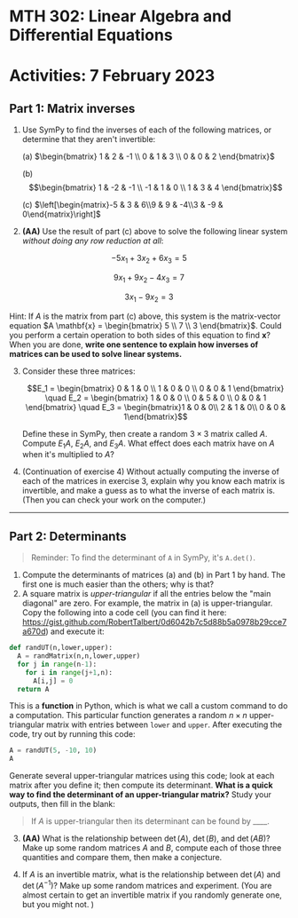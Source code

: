 # MTH 302: Linear Algebra and Differential Equations

# Activities: 7 February 2023

## Part 1: Matrix inverses

1. Use SymPy to find the inverses of each of the following matrices, or determine that they aren't invertible: 

   (a) $\begin{bmatrix} 1 & 2 & -1 \\ 0 & 1 & 3 \\ 0 & 0 & 2 \end{bmatrix}$

   (b) $$\begin{bmatrix} 1 & -2 & -1 \\ -1 & 1 & 0 \\ 1 & 3 & 4 \end{bmatrix}$$

   (c) $\left[\begin{matrix}-5 & 3 & 6\\9 & 9 & -4\\3 & -9 & 0\end{matrix}\right]$

2. **(AA)** Use the result of part (c) above to solve the following linear system *without doing any row reduction at all*: 

$$-5x_1 +3x_2 +6x_3 = 5$$

$$9x_1 + 9x_2 -4x_3= 7$$

$$3x_1 -9x_2  = 3$$

Hint: If $A$ is the matrix from part (c) above, this system is the matrix-vector equation $A \mathbf{x} = \begin{bmatrix} 5 \\ 7 \\ 3 \end{bmatrix}$. Could you perform a certain operation to both sides of this equation to find $\mathbf{x}$? When you are done, **write one sentence to explain how inverses of matrices can be used to solve linear systems.** 

3. Consider these three matrices: 

   $$E_1 = \begin{bmatrix} 0 & 1 & 0 \\ 1 & 0 & 0 \\ 0 & 0 & 1 \end{bmatrix} \quad E_2 = \begin{bmatrix} 1 & 0 & 0 \\ 0  & 5 & 0 \\ 0 & 0 & 1 \end{bmatrix} \quad E_3 = \begin{bmatrix}1 & 0 & 0\\ 2 & 1 & 0\\ 0 & 0 & 1\end{bmatrix}$$

   Define these in SymPy, then create a random $3 \times 3$ matrix called $A$. Compute $E_1A$, $E_2A$, and $E_3A$. What effect does each matrix have on $A$ when it's multiplied to $A$? 

4. (Continuation of exercise 4) Without actually computing the inverse of each of the matrices in exercise 3, explain why you know each matrix is invertible, and make a guess as to what the inverse of each matrix is. (Then you can check your work on the computer.) 

---

## Part 2: Determinants

> Reminder: To find the determinant of `A` in SymPy, it's `A.det()`. 

1. Compute the determinants of matrices (a) and (b) in Part 1 by hand. The first one is much easier than the others; why is that?
2. A square matrix is *upper-triangular* if all the entries below the "main diagonal" are zero. For example, the matrix in (a) is upper-triangular. Copy the following into a code cell (you can find it here: https://gist.github.com/RobertTalbert/0d6042b7c5d88b5a0978b29cce7a670d) and execute it: 

```python
def randUT(n,lower,upper):
  A = randMatrix(n,n,lower,upper)
  for j in range(n-1):
    for i in range(j+1,n):
      A[i,j] = 0
  return A
```

This is a **function** in Python, which is what we call a custom command to do a computation. This particular function generates a random $n \times n$ upper-triangular matrix with entries between `lower` and `upper`. After executing the code, try out by running this code: 

```python
A = randUT(5, -10, 10)
A
```

Generate several upper-triangular matrices using this code; look at each matrix after you define it; then compute its determinant. **What is a quick way to find the determinant of an upper-triangular matrix?** Study your outputs, then fill in the blank: 

> If $A$ is upper-triangular then its determinant can be found by ____. 

3. **(AA)** What is the relationship between $\det(A)$, $\det(B)$, and $\det(AB)$? Make up some random matrices $A$ and $B$, compute each of those three quantities and compare them, then make a conjecture. 

4. If $A$ is an invertible matrix, what is the relationship between $\det(A)$ and $\det(A^{-1})$? Make up some random matrices and experiment. (You are almost certain to get an invertible matrix if you randomly generate one, but you might not. )